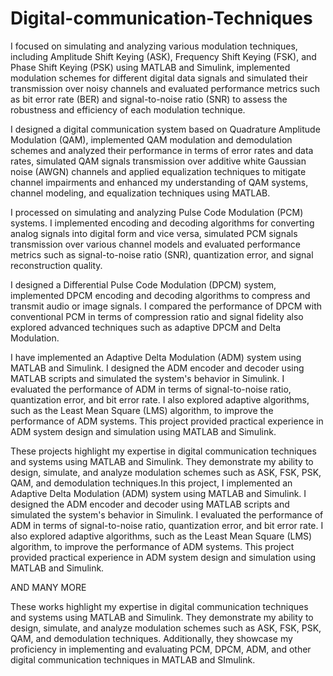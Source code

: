 # Digital-communication-Techniques

I focused on simulating and analyzing various modulation techniques, including Amplitude Shift Keying (ASK), Frequency Shift Keying (FSK), and Phase Shift Keying (PSK) using MATLAB and Simulink, implemented modulation schemes for different digital data signals and simulated their transmission over noisy channels and evaluated performance metrics such as bit error rate (BER) and signal-to-noise ratio (SNR) to assess the robustness and efficiency of each modulation technique. 

I designed a digital communication system based on Quadrature Amplitude Modulation (QAM), implemented QAM modulation and demodulation schemes and analyzed their performance in terms of error rates and data rates, simulated QAM signals transmission over additive white Gaussian noise (AWGN) channels and applied equalization techniques to mitigate channel impairments and enhanced my understanding of QAM systems, channel modeling, and equalization techniques using MATLAB.

I processed on simulating and analyzing Pulse Code Modulation (PCM) systems. I implemented encoding and decoding algorithms for converting analog signals into digital form and vice versa, simulated PCM signals transmission over various channel models and evaluated performance metrics such as signal-to-noise ratio (SNR), quantization error, and signal reconstruction quality.

 I designed a Differential Pulse Code Modulation (DPCM) system, implemented DPCM encoding and decoding algorithms to compress and transmit audio or image signals. I compared the performance of DPCM with conventional PCM in terms of compression ratio and signal fidelity also explored advanced techniques such as adaptive DPCM and Delta Modulation.

I have implemented an Adaptive Delta Modulation (ADM) system using MATLAB and Simulink. I designed the ADM encoder and decoder using MATLAB scripts and simulated the system's behavior in Simulink. I evaluated the performance of ADM in terms of signal-to-noise ratio, quantization error, and bit error rate. I also explored adaptive algorithms, such as the Least Mean Square (LMS) algorithm, to improve the performance of ADM systems. This project provided practical experience in ADM system design and simulation using MATLAB and Simulink.

These projects highlight my expertise in digital communication techniques and systems using MATLAB and Simulink. They demonstrate my ability to design, simulate, and analyze modulation schemes such as ASK, FSK, PSK, QAM, and demodulation techniques.In this project, I implemented an Adaptive Delta Modulation (ADM) system using MATLAB and Simulink. I designed the ADM encoder and decoder using MATLAB scripts and simulated the system's behavior in Simulink. I evaluated the performance of ADM in terms of signal-to-noise ratio, quantization error, and bit error rate. I also explored adaptive algorithms, such as the Least Mean Square (LMS) algorithm, to improve the performance of ADM systems. This project provided practical experience in ADM system design and simulation using MATLAB and Simulink.

AND MANY MORE 

These works highlight my expertise in digital communication techniques and systems using MATLAB and Simulink. They demonstrate my ability to design, simulate, and analyze modulation schemes such as ASK, FSK, PSK, QAM, and demodulation techniques. Additionally, they showcase my proficiency in implementing and evaluating PCM, DPCM, ADM, and other digital communication techniques in MATLAB and SImulink.
